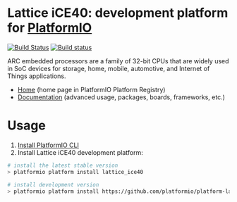 # Lattice iCE40: development platform for [PlatformIO](http://platformio.org)
[![Build Status](https://travis-ci.org/platformio/platform-lattice_ice40.svg?branch=develop)](https://travis-ci.org/platformio/platform-lattice_ice40)
[![Build status](https://ci.appveyor.com/api/projects/status/4q0e67cy1ax5x67a/branch/develop?svg=true)](https://ci.appveyor.com/project/ivankravets/platform-lattice_ice40/branch/develop)

ARC embedded processors are a family of 32-bit CPUs that are widely used in SoC devices for storage, home, mobile, automotive, and Internet of Things applications.

* [Home](http://platformio.org/platforms/lattice_ice40) (home page in PlatformIO Platform Registry)
* [Documentation](http://docs.platformio.org/en/stable/platforms/lattice_ice40.html) (advanced usage, packages, boards, frameworks, etc.)

# Usage

1. [Install PlatformIO CLI](http://docs.platformio.org/en/stable/installation.html)
2. Install Lattice iCE40 development platform:
```bash
# install the latest stable version
> platformio platform install lattice_ice40

# install development version
> platformio platform install https://github.com/platformio/platform-lattice_ice40.git
```
